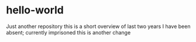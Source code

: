 # hello-world
Just another repository
this is a short overview of last two years I have been absent; currently imprisoned
this is another change
